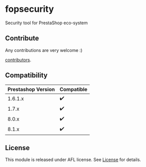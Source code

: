# fopsecurity
Security tool for PrestaShop eco-system

## Contribute

Any contributions are very welcome :)

[contributors](/CONTRIBUTORS.md).

## Compatibility

| Prestashop Version | Compatible |
| ------------------ | -----------|
| 1.6.1.x | :heavy_check_mark: |
| 1.7.x | :heavy_check_mark: |
| 8.0.x | :heavy_check_mark: |
| 8.1.x | :heavy_check_mark: |

## License

This module is released under AFL license.
See [License](/docs/licenses/LICENSE.txt) for details.
